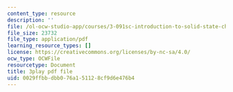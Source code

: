```yaml
---
content_type: resource
description: ''
file: /ol-ocw-studio-app/courses/3-091sc-introduction-to-solid-state-chemistry-fall-2010/0029ffbbdbb076a151128cf9d6e476b4_U_dpm7SCIpg.pdf
file_size: 23732
file_type: application/pdf
learning_resource_types: []
license: https://creativecommons.org/licenses/by-nc-sa/4.0/
ocw_type: OCWFile
resourcetype: Document
title: 3play pdf file
uid: 0029ffbb-dbb0-76a1-5112-8cf9d6e476b4
---
```

